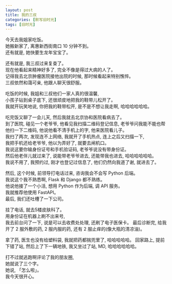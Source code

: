 ```yaml
---
layout: post
title: 我的三叔
categories: [默写旧时光]
tags: [旧时光]
---
```

今天去我姐家吃饭。   
她搬新家了, 离惠新西街南口 10 分钟不到。    
还有就是, 她快要生龙年宝宝了。  

还有就是, 我三叔过来复查了。  
现在他看起来精神好多了, 完全不像是得过大病的人了。  
记得我去北京肿瘤医院接他出院的时候, 那时候看起来特别憔悴。  
三叔依然和蔼可亲, 他跟人聊天很舒服。  

吃饭的时候, 我姐和三叔他们一家人真的很温馨,   
小孩子钻到桌子底下, 还很顽皮地把我的鞋带儿松开了。     
我就开玩笑地说, 你把我的鞋带松开, 是不是不想让我走啊, 哈哈哈哈哈哈。   

吃完饭又聊了一会儿天, 然后我就去北京协和医院看病去了。   
到了医院, 碰见一个老爷爷, 他看见我扫描二维码登记信息, 
老爷爷问我能不能也帮他扫一下二维码, 他说他看不清手机上的字, 他来医院看儿子。     
我扫了两次, 发现连不上网络, 我就开了手机热点, 连上之后又扫描一下,   
我把手机还给老爷爷, 他以为弄好了, 就要去闸机口。  
我说这要你输身份证号和手机验证码, 老爷爷说没有带身份证。   
然后他老伴儿就过来了, 说能带老爷爷进去, 还能带我也进去, 哈哈哈哈哈哈。  
我说不用了, 我预约过, 刚才也登记过信息了, 他们仍然向我道了谢, 就进去了。  


然后, 这个时候, 前领导打电话过来, 咨询我会不会写 Python 后端。  
我说这个我不熟悉啊, Flask 和 Django 都不熟练。  
他说他接了一个小活, 想用 Python 作为后端, 调 API 服务。  
我就推荐他使用 FastAPI。   
最后, 我们还吐槽了一下公司。  

挂了电话, 就去5楼皮肤科了。  
用身份证在机器上刷不出来号,  
我去前台问了一下, 说是可以去收费处处理, 还刷了电子医保卡。 
最后诊断完, 给我开了 2 服外敷的药, 2 服内服的药, 还有 2 服止痒的(像大瓶的清凉油)。  

拿了药, 医生也没有给塑料袋, 我就把药都揣兜里了, 哈哈哈哈哈。
回家路上, 提前下错了站, 然后上了下一辆地铁, 我又坐过了站, MD, 哈哈哈哈哈哈。

打不过就逃跑啊评论了我的朋友圈,     
她就说了三个字。   
她说, 「怎么啦」。   
我今天很开心。
